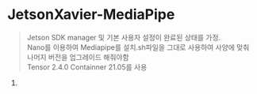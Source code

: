 # JetsonXavier-MediaPipe
>Jetson SDK manager 및 기본 사용자 설정이 완료된 상태를 가정.  
>Nano를 이용하여 Mediapipe를 설치.sh파일을 그대로 사용하여 사양에 맞춰 나머지 버전을 업그레이드 해줘야함  
>Tensor 2.4.0 Containner 21.05를 사용
1. 
